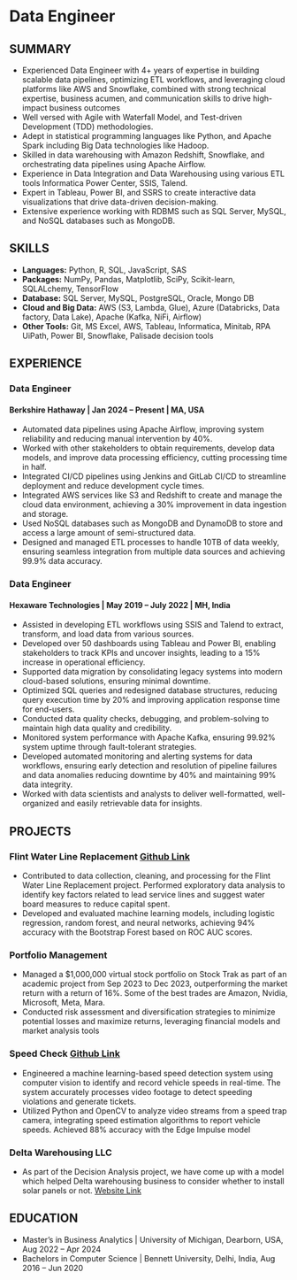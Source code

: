 # Data Engineer

## SUMMARY
-	Experienced Data Engineer with 4+ years of expertise in building scalable data pipelines, optimizing ETL workflows, and leveraging cloud platforms like AWS and Snowflake, combined with strong technical expertise, business acumen, and communication skills to drive high-impact business outcomes
-	Well versed with Agile with Waterfall Model, and Test-driven Development (TDD) methodologies. 
-	Adept in statistical programming languages like Python, and Apache Spark including Big Data technologies like Hadoop.
-	Skilled in data warehousing with Amazon Redshift, Snowflake, and orchestrating data pipelines using Apache Airflow.  
-	Experience in Data Integration and Data Warehousing using various ETL tools Informatica Power Center, SSIS, Talend.  
-	Expert in Tableau, Power BI, and SSRS to create interactive data visualizations that drive data-driven decision-making.  
-	Extensive experience working with RDBMS such as SQL Server, MySQL, and NoSQL databases such as MongoDB.

## SKILLS
- **Languages:** Python, R, SQL, JavaScript, SAS  
- **Packages:** NumPy, Pandas, Matplotlib, SciPy, Scikit-learn, SQLALchemy, TensorFlow 
- **Database:** SQL Server, MySQL, PostgreSQL, Oracle, Mongo DB
- **Cloud and Big Data:** AWS (S3, Lambda, Glue), Azure (Databricks, Data factory, Data Lake), Apache (Kafka, NiFi, Airflow)
- **Other Tools:** Git, MS Excel, AWS, Tableau, Informatica, Minitab, RPA UiPath, Power BI, Snowflake, Palisade decision tools 


## EXPERIENCE
### Data Engineer                                                                                                                                               
#### Berkshire Hathaway | Jan 2024 – Present | MA, USA
-	Automated data pipelines using Apache Airflow, improving system reliability and reducing manual intervention by 40%.
-	Worked with other stakeholders to obtain requirements, develop data models, and improve data processing efficiency, cutting processing time in half.
-	Integrated CI/CD pipelines using Jenkins and GitLab CI/CD to streamline deployment and reduce development cycle times.
-	Integrated AWS services like S3 and Redshift to create and manage the cloud data environment, achieving a 30% improvement in data ingestion and storage.
-	Used NoSQL databases such as MongoDB and DynamoDB to store and access a large amount of semi-structured data.
-	Designed and managed ETL processes to handle 10TB of data weekly, ensuring seamless integration from multiple data sources and achieving 99.9% data accuracy.


### Data Engineer
#### Hexaware Technologies | May 2019 – July 2022 | MH, India
-	Assisted in developing ETL workflows using SSIS and Talend to extract, transform, and load data from various sources.
- Developed over 50 dashboards using Tableau and Power BI, enabling stakeholders to track KPIs and uncover insights, leading to a 15% increase in operational efficiency.
- Supported data migration by consolidating legacy systems into modern cloud-based solutions, ensuring minimal downtime.
- Optimized SQL queries and redesigned database structures, reducing query execution time by 20% and improving application response time for end-users.
- Conducted data quality checks, debugging, and problem-solving to maintain high data quality and credibility.
- Monitored system performance with Apache Kafka, ensuring 99.92% system uptime through fault-tolerant strategies.
- Developed automated monitoring and alerting systems for data workflows, ensuring early detection and resolution of pipeline failures and data anomalies reducing downtime by 40% and maintaining 99% data integrity.
- Worked with data scientists and analysts to deliver well-formatted, well-organized and easily retrievable data for insights.

## PROJECTS
### Flint Water Line Replacement [Github Link](https://github.com/ravilakkakula/Flint-water-line-replacement)
- Contributed to data collection, cleaning, and processing for the Flint Water Line Replacement project. Performed exploratory data analysis to identify key factors related to lead service lines and suggest water board measures to reduce capital spent.
- Developed and evaluated machine learning models, including logistic regression, random forest, and neural networks, achieving 94% accuracy with the Bootstrap Forest based on ROC AUC scores.

### Portfolio Management
- Managed a $1,000,000 virtual stock portfolio on Stock Trak as part of an academic project from Sep 2023 to Dec 2023, outperforming the market return with a return of 16%. Some of the best trades are Amazon, Nvidia, Microsoft, Meta, Mara.
- Conducted risk assessment and diversification strategies to minimize potential losses and maximize returns, leveraging financial models and market analysis tools

### Speed Check [Github Link](https://github.com/ravilakkakula/Speed-check)
- Engineered a machine learning-based speed detection system using computer vision to identify and record vehicle speeds in real-time. The system accurately processes video footage to detect speeding violations and generate tickets.
- Utilized Python and OpenCV to analyze video streams from a speed trap camera, integrating speed estimation algorithms to report vehicle speeds. Achieved 88% accuracy with the Edge Impulse model

### Delta Warehousing LLC
- As part of the Decision Analysis project, we have come up with a model which helped Delta warehousing business to consider whether to install solar panels or not. [Website Link](https://sites.google.com/umich.edu/ds631-2023-fall-team-delta/home)

## EDUCATION
- Master’s in Business Analytics | University of Michigan, Dearborn, USA, Aug 2022 – Apr 2024
- Bachelors in Computer Science  | Bennett University,     Delhi, India,  Aug 2016 – Jun 2020 

